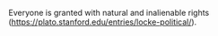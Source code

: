 Everyone is granted with natural and inalienable rights (https://plato.stanford.edu/entries/locke-political/).
